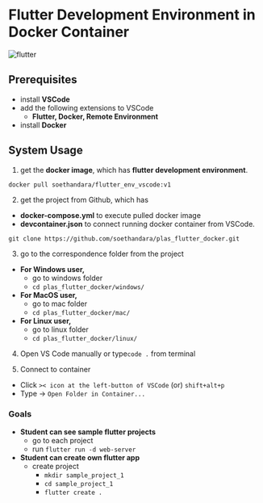 # Flutter Development Environment in Docker Container
![flutter](https://github.com/soethandara/plas_flutter_docker/assets/148550611/26af9f16-4306-47be-ac17-36ad895f4185)

## Prerequisites 
- install **VSCode**
- add the following extensions to VSCode
  - **Flutter, Docker, Remote Environment**
- install **Docker**
  
## System Usage
1. get the **docker image**, which has **flutter development environment**. 
```
docker pull soethandara/flutter_env_vscode:v1
```

2. get the project from Github, which has
- **docker-compose.yml** to execute pulled docker image
- **devcontainer.json** to connect running docker container from VSCode.
```
git clone https://github.com/soethandara/plas_flutter_docker.git
```

3. go to the correspondence folder from the project
- **For Windows user,**
  - go to windows folder
  - ```cd plas_flutter_docker/windows/```
- **For MacOS user,**
  - go to mac folder
  - ```cd plas_flutter_docker/mac/```
- **For Linux user,**
  - go to linux folder
  - ```cd plas_flutter_docker/linux/```

4. Open VS Code manually or type```code .``` from terminal

5. Connect to container
  - Click ```>< icon at the left-button of VSCode``` (or) ```shift+alt+p```
  - Type -> ```Open Folder in Container...```

### Goals
- **Student can see sample flutter projects**
  - go to each project
  - run ```flutter run -d web-server```
- **Student can create own flutter app**
  - create project
    - ```mkdir sample_project_1```
    - ```cd sample_project_1```
    - ```flutter create .```    
